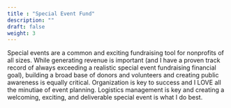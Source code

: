 ```yaml
---
title : "Special Event Fund"
description: ""
draft: false
weight: 3
---
```


Special events are a common and exciting fundraising tool for nonprofits of all sizes. While generating revenue is important (and I have a proven track record of always exceeding a realistic special event fundraising financial goal), building a broad base of donors and volunteers and creating public awareness is equally critical. Organization is key to success and I LOVE all the minutiae of event planning. Logistics management is key and creating a welcoming, exciting, and deliverable special event is what I do best.